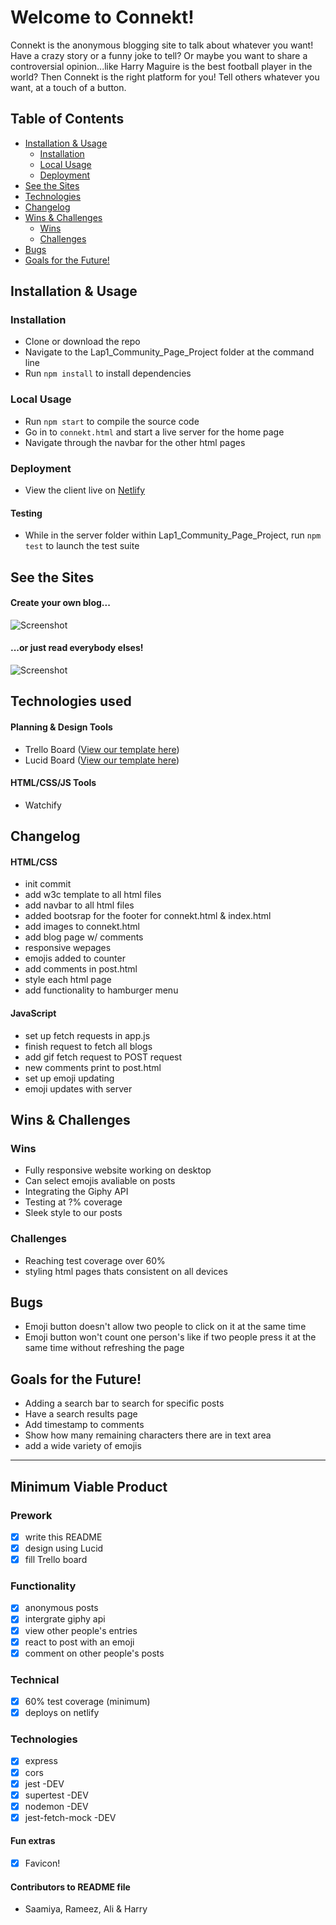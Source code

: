 # Welcome to Connekt!

Connekt is the anonymous blogging site to talk about whatever you want! 
Have a crazy story or a funny joke to tell?
Or maybe you want to share a controversial opinion...like Harry Maguire is the best football player in the world?
Then Connekt is the right platform for you! Tell others whatever you want, at a touch of a button.

## Table of Contents

- [Installation & Usage](#installation--usage)
  - [Installation](#installation)
  - [Local Usage](#usage)
  - [Deployment](#deployment)
- [See the Sites](#see-the-sites)
- [Technologies](#technologies)
- [Changelog](#changelog)
- [Wins & Challenges](#wins--challenges)
  - [Wins](#wins)
  - [Challenges](#challenges)
- [Bugs](#bugs)
- [Goals for the Future!](#goals-for-the-future)

## Installation & Usage

### Installation

- Clone or download the repo
- Navigate to the Lap1_Community_Page_Project folder at the command line
- Run `npm install` to install dependencies

### Local Usage

- Run `npm start` to compile the source code
- Go in to `connekt.html` and start a live server for the home page
- Navigate through the navbar for the other html pages

### Deployment

- View the client live on [Netlify](https://connektproject.netlify.app/connekt.html)

#### Testing

- While in the server folder within Lap1_Community_Page_Project, run `npm test` to launch the test suite

## See the Sites

#### Create your own blog...

![Screenshot](./createPost.png)

#### ...or just read everybody elses!

![Screenshot](./post.png)

## Technologies used

#### Planning & Design Tools

- Trello Board ([View our template here](https://trello.com/b/hhcGRN9S/connekt-lap1-project))
- Lucid Board ([View our template here](https://lucid.app/lucidchart/927ab4af-5953-46f4-b5b5-7f5142d72068/edit?beaconFlowId=0A30EA52026A7947&invitationId=inv_422ad741-c355-456f-b14f-1d2b9d957bdf&page=0_0#))

#### HTML/CSS/JS Tools

- Watchify

## Changelog

#### HTML/CSS

- init commit
- add w3c template to all html files
- add navbar to all html files
- added bootsrap for the footer for connekt.html & index.html
- add images to connekt.html
- add blog page w/ comments
- responsive wepages
- emojis added to counter
- add comments in post.html
- style each html page
- add functionality to hamburger menu

#### JavaScript

- set up fetch requests in app.js
- finish request to fetch all blogs
- add gif fetch request to POST request
- new comments print to post.html
- set up emoji updating
- emoji updates with server

## Wins & Challenges

### Wins

- Fully responsive website working on desktop
- Can select emojis avaliable on posts
- Integrating the Giphy API
- Testing at ?% coverage
- Sleek style to our posts

### Challenges

- Reaching test coverage over 60%
- styling html pages thats consistent on all devices


## Bugs

- Emoji button doesn't allow two people to click on it at the same time
- Emoji button won't count one person's like if two people press it at the same time without refreshing the page

## Goals for the Future!

- Adding a search bar to search for specific posts
- Have a search results page
- Add timestamp to comments
- Show how many remaining characters there are in text area
- add a wide variety of emojis

---
## Minimum Viable Product

### Prework

- [x] write this README
- [x] design using Lucid
- [x] fill Trello board

### Functionality

- [x] anonymous posts
- [x] intergrate giphy api
- [x] view other people's entries
- [x] react to post with an emoji
- [x] comment on other people's posts

### Technical

- [x] 60% test coverage (minimum)
- [x] deploys on netlify 

### Technologies

- [x] express
- [x] cors
- [x] jest -DEV
- [x] supertest -DEV
- [x] nodemon -DEV
- [x] jest-fetch-mock -DEV

#### Fun extras

- [x] Favicon!

#### Contributors to README file

- Saamiya, Rameez, Ali & Harry 
